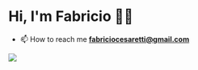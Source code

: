 <h1>Hi, I'm Fabricio 👨‍💻</h1>

- 📫 How to reach me **fabriciocesaretti@gmail.com**
 <a href="https://www.linkedin.com/in/fabricio-cesaretti">
    <img src="https://img.shields.io/badge/LinkedIn-0077B5?style=for-the-badge&logo=linkedin&logoColor=white">
  </a>
